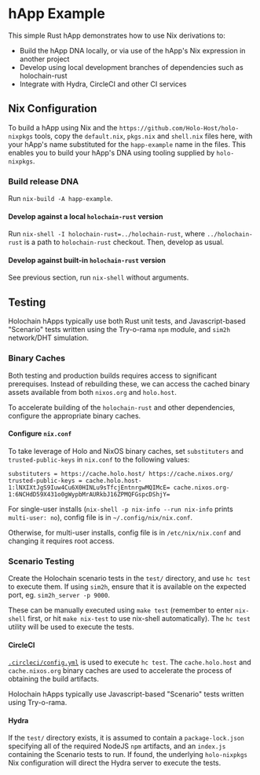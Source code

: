 # hApp Example

This simple Rust hApp demonstrates how to use Nix derivations to:
- Build the hApp DNA locally, or via use of the hApp's Nix expression in another project
- Develop using local development branches of dependencies such as holochain-rust
- Integrate with Hydra, CircleCI and other CI services

## Nix Configuration

To build a hApp using Nix and the `https://github.com/Holo-Host/holo-nixpkgs` tools, copy the
`default.nix`, `pkgs.nix` and `shell.nix` files here, with your hApp's name substituted for the
`happ-example` name in the files.  This enables you to build your hApp's DNA using tooling supplied
by `holo-nixpkgs`.

### Build release DNA

Run `nix-build -A happ-example`.

#### Develop against a local `holochain-rust` version

Run `nix-shell -I holochain-rust=../holochain-rust`, where `../holochain-rust`
is a path to `holochain-rust` checkout. Then, develop as usual.

#### Develop against built-in `holochain-rust` version

See previous section, run `nix-shell` without arguments.

## Testing

Holochain hApps typically use both Rust unit tests, and Javascript-based "Scenario" tests written
using the Try-o-rama `npm` module, and `sim2h` network/DHT simulation.

### Binary Caches

Both testing and production builds requires access to significant prerequises.  Instead of
rebuilding these, we can access the cached binary assets available from both `nixos.org` and
`holo.host`.

To accelerate building of the `holochain-rust` and other dependencies, configure the appropriate
binary caches.

#### Configure `nix.conf`

To take leverage of Holo and NixOS binary caches, set `substituters` and
`trusted-public-keys` in `nix.conf` to the following values:

```
substituters = https://cache.holo.host/ https://cache.nixos.org/
trusted-public-keys = cache.holo.host-1:lNXIXtJgS9Iuw4Cu6X0HINLu9sTfcjEntnrgwMQIMcE= cache.nixos.org-1:6NCHdD59X431o0gWypbMrAURkbJ16ZPMQFGspcDShjY=
```

For single-user installs (`nix-shell -p nix-info --run nix-info` prints
`multi-user: no`), config file is in `~/.config/nix/nix.conf`.

Otherwise, for multi-user installs, config file is in `/etc/nix/nix.conf` and
changing it requires root access.

### Scenario Testing

Create the Holochain scenario tests in the `test/` directory, and use `hc test` to execute them.  If using
`sim2h`, ensure that it is available on the expected port, eg. `sim2h_server -p 9000`.

These can be manually executed using `make test` (remember to enter `nix-shell` first, or hit `make
nix-test` to use nix-shell automatically).  The `hc test` utility will be used to execute the tests.

#### CircleCI

[`.circleci/config.yml`](.circleci/config.yml) is used to execute `hc test`.
The `cache.holo.host` and `cache.nixos.org` binary caches are used to
accelerate the process of obtaining the build artifacts.

Holochain hApps typically use Javascript-based "Scenario" tests written using Try-o-rama.  

#### Hydra

If the `test/` directory exists, it is assumed to contain a `package-lock.json` specifying all of
the required NodeJS `npm` artifacts, and an `index.js` containing the Scenario tests to run.  If
found, the underlying `holo-nixpkgs` Nix configuration will direct the Hydra server to execute the
tests.
